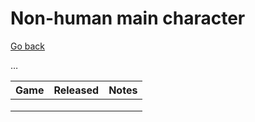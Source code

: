 # Non-human main character

[Go back](./)

…

| Game | Released | Notes |
| ---- | -------- | ----- |
|      |          |       |
|      |          |       |
|      |          |       |

